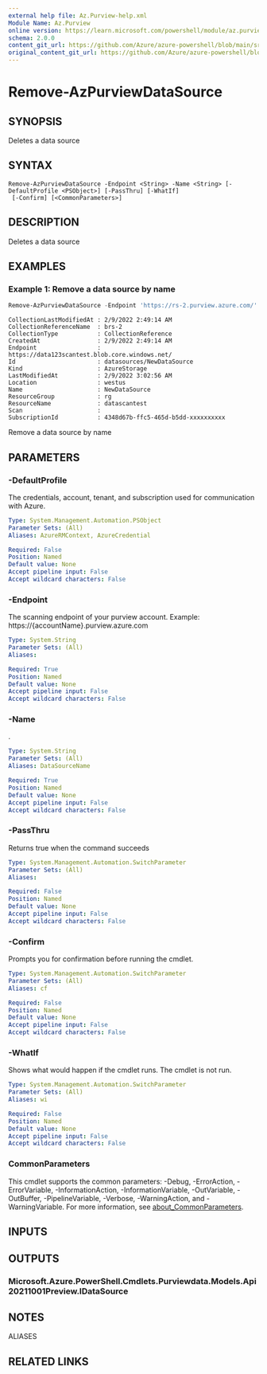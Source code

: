 ```yaml
---
external help file: Az.Purview-help.xml
Module Name: Az.Purview
online version: https://learn.microsoft.com/powershell/module/az.purview/remove-azpurviewdatasource
schema: 2.0.0
content_git_url: https://github.com/Azure/azure-powershell/blob/main/src/Purview/Purview/help/Remove-AzPurviewDataSource.md
original_content_git_url: https://github.com/Azure/azure-powershell/blob/main/src/Purview/Purview/help/Remove-AzPurviewDataSource.md
---
```


# Remove-AzPurviewDataSource

## SYNOPSIS
Deletes a data source

## SYNTAX

```
Remove-AzPurviewDataSource -Endpoint <String> -Name <String> [-DefaultProfile <PSObject>] [-PassThru] [-WhatIf]
 [-Confirm] [<CommonParameters>]
```

## DESCRIPTION
Deletes a data source

## EXAMPLES

### Example 1: Remove a data source by name
```powershell
Remove-AzPurviewDataSource -Endpoint 'https://rs-2.purview.azure.com/' -Name 'NewDataSource'
```

```output
CollectionLastModifiedAt : 2/9/2022 2:49:14 AM
CollectionReferenceName  : brs-2
CollectionType           : CollectionReference
CreatedAt                : 2/9/2022 2:49:14 AM
Endpoint                 : https://data123scantest.blob.core.windows.net/
Id                       : datasources/NewDataSource
Kind                     : AzureStorage
LastModifiedAt           : 2/9/2022 3:02:56 AM
Location                 : westus
Name                     : NewDataSource
ResourceGroup            : rg
ResourceName             : datascantest
Scan                     :
SubscriptionId           : 4348d67b-ffc5-465d-b5dd-xxxxxxxxxx
```

Remove a data source by name

## PARAMETERS

### -DefaultProfile
The credentials, account, tenant, and subscription used for communication with Azure.

```yaml
Type: System.Management.Automation.PSObject
Parameter Sets: (All)
Aliases: AzureRMContext, AzureCredential

Required: False
Position: Named
Default value: None
Accept pipeline input: False
Accept wildcard characters: False
```

### -Endpoint
The scanning endpoint of your purview account.
Example: https://{accountName}.purview.azure.com

```yaml
Type: System.String
Parameter Sets: (All)
Aliases:

Required: True
Position: Named
Default value: None
Accept pipeline input: False
Accept wildcard characters: False
```

### -Name
.

```yaml
Type: System.String
Parameter Sets: (All)
Aliases: DataSourceName

Required: True
Position: Named
Default value: None
Accept pipeline input: False
Accept wildcard characters: False
```

### -PassThru
Returns true when the command succeeds

```yaml
Type: System.Management.Automation.SwitchParameter
Parameter Sets: (All)
Aliases:

Required: False
Position: Named
Default value: None
Accept pipeline input: False
Accept wildcard characters: False
```

### -Confirm
Prompts you for confirmation before running the cmdlet.

```yaml
Type: System.Management.Automation.SwitchParameter
Parameter Sets: (All)
Aliases: cf

Required: False
Position: Named
Default value: None
Accept pipeline input: False
Accept wildcard characters: False
```

### -WhatIf
Shows what would happen if the cmdlet runs.
The cmdlet is not run.

```yaml
Type: System.Management.Automation.SwitchParameter
Parameter Sets: (All)
Aliases: wi

Required: False
Position: Named
Default value: None
Accept pipeline input: False
Accept wildcard characters: False
```

### CommonParameters
This cmdlet supports the common parameters: -Debug, -ErrorAction, -ErrorVariable, -InformationAction, -InformationVariable, -OutVariable, -OutBuffer, -PipelineVariable, -Verbose, -WarningAction, and -WarningVariable. For more information, see [about_CommonParameters](http://go.microsoft.com/fwlink/?LinkID=113216).

## INPUTS

## OUTPUTS

### Microsoft.Azure.PowerShell.Cmdlets.Purviewdata.Models.Api20211001Preview.IDataSource

## NOTES

ALIASES

## RELATED LINKS
